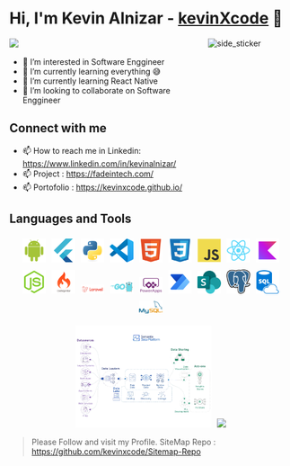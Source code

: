 # Hi, I'm Kevin Alnizar - [kevinXcode](https://kevinxcode.github.io/) 👋
![](https://komarev.com/ghpvc/?username=kevinxcode&color=blue&style=for-the-badge)
<img align="right" width=150px height=150px alt="side_sticker" src="https://media.giphy.com/media/TEnXkcsHrP4YedChhA/giphy.gif" />
- 👀 I’m interested in Software Enggineer 
- 🌱 I’m currently learning everything 😅
- 🌱 I’m currently learning React Native
- 💞️ I’m looking to collaborate on Software Enggineer

## Connect with me
- 📫 How to reach me in Linkedin: https://www.linkedin.com/in/kevinalnizar/ 
- 📫 Project : https://fadeintech.com/
- 📫 Portofolio : https://kevinxcode.github.io/

## Languages and Tools
<p align="center">
<img src="https://raw.githubusercontent.com/devicons/devicon/master/icons/android/android-plain.svg" alt="Android Logo" hspace="3" vspace="5" width="42px">

<img src="https://raw.githubusercontent.com/devicons/devicon/master/icons/flutter/flutter-original.svg" alt="Flutter" hspace="3" vspace="5" width="42px">

<img src="https://raw.githubusercontent.com/devicons/devicon/master/icons/python/python-original.svg" alt="python" hspace="3" vspace="5" width="42px">

<img src="https://raw.githubusercontent.com/devicons/devicon/master/icons/vscode/vscode-original.svg" alt="VS CODE" hspace="3" vspace="5" width="42px">

<img src="https://raw.githubusercontent.com/devicons/devicon/master/icons/html5/html5-original.svg" alt="HTML" hspace="3" vspace="5" width="42px">

<img src="https://raw.githubusercontent.com/devicons/devicon/master/icons/css3/css3-original.svg" alt="CSS" hspace="3" vspace="5" width="42px">

<img src="https://raw.githubusercontent.com/devicons/devicon/master/icons/javascript/javascript-original.svg" hspace="3" vspace="5" alt="java script Logo" width="42px">

<img src="https://raw.githubusercontent.com/devicons/devicon/master/icons/react/react-original.svg" alt="React Native" hspace="3" vspace="5" width="42px">

<img src="https://raw.githubusercontent.com/devicons/devicon/master/icons/kotlin/kotlin-original.svg" alt="Node js Logo" hspace="3" vspace="5" width="42px">

<img src="https://raw.githubusercontent.com/devicons/devicon/master/icons/nodejs/nodejs-original.svg" alt="Node JS" hspace="3" vspace="5" width="42px">

<img src="images/Codeigniter.png" hspace="3" vspace="5" alt="Codeigniter" width="42px">

<img src="images/laravel.png" hspace="3" vspace="5" alt="laravel" width="42px">

<img src="images/go.png" hspace="3" vspace="5" alt="GO" width="42px">

<img src="images/powerApps.png" hspace="3" vspace="5" alt="Power Apps" width="42px">

<img src="images/automate.png" hspace="3" vspace="5" alt="Power Automate" width="42px">

<img src="images/sharepoint.png" hspace="3" vspace="5" alt="Share Point" width="42px">

<img src="images/postgreSQL.png" hspace="3" vspace="5" alt="Postgre SQL" width="42px">

<img src="images/Azure-SQL-Database.png" vspace="5" hspace="3" alt="Azure-SQL-Database" width="42px">

<img src="images/MySQL.png" alt="MySQL" hspace="3" vspace="5" width="42px">

</p>

<break>


<p align="center">
<img src="images/1672280337624.gif" hspace="3" width="48%">
<img src="https://media0.giphy.com/media/qgQUggAC3Pfv687qPC/giphy.gif?cid=ecf05e470wiivnekxhe647ezupmu99zoyuqkf65pj6dx2oxz&rid=giphy.gif&ct=g" hspace="3" width="48%">
</p>

> Please Follow and visit my Profile.
> SiteMap Repo : https://github.com/kevinxcode/Sitemap-Repo




<!---
kevinxcode/kevinxcode is a ✨ special ✨ repository because its `README.md` (this file) appears on your GitHub profile.
You can click the Preview link to take a look at your changes.
--->
